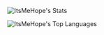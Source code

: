 ![ItsMeHope's Stats](https://github-readme-stats.vercel.app/api?username=ItsMeHope&theme=midnight-purple&show_icons=true&hide_border=true&count_private=true)

![ItsMeHope's Top Languages](https://github-readme-stats.vercel.app/api/top-langs/?username=ItsMeHope&theme=midnight-purple&show_icons=true&hide_border=true&layout=compact)
